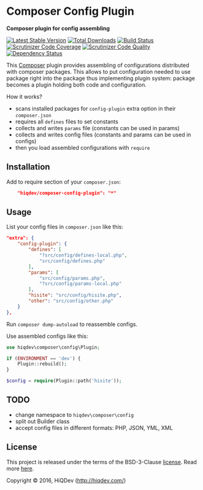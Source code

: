 Composer Config Plugin
======================

**Composer plugin for config assembling**

[![Latest Stable Version](https://poser.pugx.org/hiqdev/composer-config-plugin/v/stable)](https://packagist.org/packages/hiqdev/composer-config-plugin)
[![Total Downloads](https://poser.pugx.org/hiqdev/composer-config-plugin/downloads)](https://packagist.org/packages/hiqdev/composer-config-plugin)
[![Build Status](https://img.shields.io/travis/hiqdev/composer-config-plugin.svg)](https://travis-ci.org/hiqdev/composer-config-plugin)
[![Scrutinizer Code Coverage](https://img.shields.io/scrutinizer/coverage/g/hiqdev/composer-config-plugin.svg)](https://scrutinizer-ci.com/g/hiqdev/composer-config-plugin/)
[![Scrutinizer Code Quality](https://img.shields.io/scrutinizer/g/hiqdev/composer-config-plugin.svg)](https://scrutinizer-ci.com/g/hiqdev/composer-config-plugin/)
[![Dependency Status](https://www.versioneye.com/php/hiqdev:composer-config-plugin/dev-master/badge.svg)](https://www.versioneye.com/php/hiqdev:composer-config-plugin/dev-master)

This [Composer](https://getcomposer.org/) plugin provides assembling
of configurations distributed with composer packages.
This allows to put configuration needed to use package right into
the package thus implementing plugin system: package becomes a plugin
holding both code and configuration.

How it works?

- scans installed packages for `config-plugin` extra option in their `composer.json`
- requires all `defines` files to set constants
- collects and writes `params` file (constants can be used in params)
- collects and writes config files (constants and params can be used in configs)
- then you load assembled configurations with `require`

## Installation

Add to require section of your `composer.json`:

```json
    "hiqdev/composer-config-plugin": "*"
```

## Usage

List your config files in `composer.json` like this:

```json
"extra": {
    "config-plugin": {
        "defines": [
            "?src/config/defines-local.php",
            "src/config/defines.php"
        ],
        "params": [
            "src/config/params.php",
            "?src/config/params-local.php"
        ],
        "hisite": "src/config/hisite.php",
        "other": "src/config/other.php"
    }
},
```

Run `composer dump-autoload` to reassemble configs.

Use assembled configs like this:

```php
use hiqdev\composer\config\Plugin;

if (ENVIRONMENT == 'dev') {
    Plugin::rebuild();
}

$config = require(Plugin::path('hisite'));
```

## TODO

- change namespace to `hiqdev\composer\config`
- split out Builder class
- accept config files in different formats: PHP, JSON, YML, XML

## License

This project is released under the terms of the BSD-3-Clause [license](LICENSE).
Read more [here](http://choosealicense.com/licenses/bsd-3-clause).

Copyright © 2016, HiQDev (http://hiqdev.com/)
